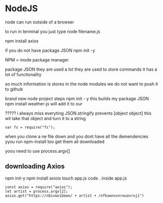 # NodeJS
node can run outside of a browser

to run in terminal you just type 
node filename.js

npm install axios

if you do not have package JSON 
npm init -y

NPM = mode package manager

package JSON they are used a lot they are used to store commands 
it has a lot of functionality 

so much information is stores in the node modules we do not want to push it to github 

brand new node project steps
npm init - y
this builds my package JSON
npm install weather-js 
will add it to our 

????? i always miss everyting 
JSON.stringify prevents [object object]
this wil take that object and turn it to a string

```
var fs = require("fs");
```

when you clone a ne file down and you dont have all the demendencies yyou run npm-install too get them all downloaded

yoou need to use process.argv[] 



## downloading Axios
npm init-y
npm install axiois
touch app.js
code .
inside app.js
```
const axios = require("axios");
let artist = process.argv[2];
axios.get("https://nbivwoibewo/ + artist + /nfkownvvnrwuovruji")

```

